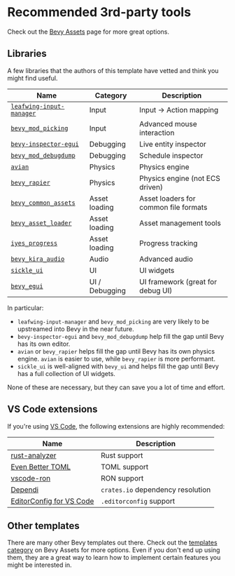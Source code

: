# Recommended 3rd-party tools

Check out the [Bevy Assets](https://bevyengine.org/assets/) page for more great options.

## Libraries

A few libraries that the authors of this template have vetted and think you might find useful.

| Name                                                                                   | Category       | Description                           |
| -------------------------------------------------------------------------------------- | -------------- | ------------------------------------- |
| [`leafwing-input-manager`](https://github.com/Leafwing-Studios/leafwing-input-manager) | Input          | Input -> Action mapping               |
| [`bevy_mod_picking`](https://github.com/aevyrie/bevy_mod_picking)                      | Input          | Advanced mouse interaction            |
| [`bevy-inspector-egui`](https://github.com/jakobhellermann/bevy-inspector-egui)        | Debugging      | Live entity inspector                 |
| [`bevy_mod_debugdump`](https://github.com/jakobhellermann/bevy_mod_debugdump)          | Debugging      | Schedule inspector                    |
| [`avian`](https://github.com/Jondolf/avian)                                            | Physics        | Physics engine                        |
| [`bevy_rapier`](https://github.com/dimforge/bevy_rapier)                               | Physics        | Physics engine (not ECS driven)       |
| [`bevy_common_assets`](https://github.com/NiklasEi/bevy_common_assets)                 | Asset loading  | Asset loaders for common file formats |
| [`bevy_asset_loader`](https://github.com/NiklasEi/bevy_asset_loader)                   | Asset loading  | Asset management tools                |
| [`iyes_progress`](https://github.com/IyesGames/iyes_progress)                          | Asset loading  | Progress tracking                     |
| [`bevy_kira_audio`](https://github.com/NiklasEi/bevy_kira_audio)                       | Audio          | Advanced audio                        |
| [`sickle_ui`](https://github.com/UmbraLuminosa/sickle_ui)                              | UI             | UI widgets                            |
| [`bevy_egui`](https://github.com/mvlabat/bevy_egui)                                    | UI / Debugging | UI framework (great for debug UI)     |

In particular:

- `leafwing-input-manager` and `bevy_mod_picking` are very likely to be upstreamed into Bevy in the near future.
- `bevy-inspector-egui` and `bevy_mod_debugdump` help fill the gap until Bevy has its own editor.
- `avian` or `bevy_rapier` helps fill the gap until Bevy has its own physics engine. `avian` is easier to use, while `bevy_rapier` is more performant.
- `sickle_ui` is well-aligned with `bevy_ui` and helps fill the gap until Bevy has a full collection of UI widgets.

None of these are necessary, but they can save you a lot of time and effort.

## VS Code extensions

If you're using [VS Code](https://code.visualstudio.com/), the following extensions are highly recommended:

| Name                                                                                                      | Description                       |
|-----------------------------------------------------------------------------------------------------------|-----------------------------------|
| [rust-analyzer](https://marketplace.visualstudio.com/items?itemName=rust-lang.rust-analyzer)              | Rust support                      |
| [Even Better TOML](https://marketplace.visualstudio.com/items?itemName=tamasfe.even-better-toml)          | TOML support                      |
| [vscode-ron](https://marketplace.visualstudio.com/items?itemName=a5huynh.vscode-ron)                      | RON support                       |
| [Dependi](https://marketplace.visualstudio.com/items?itemName=fill-labs.dependi)                          | `crates.io` dependency resolution |
| [EditorConfig for VS Code](https://marketplace.visualstudio.com/items?itemName=EditorConfig.EditorConfig) | `.editorconfig` support           |

## Other templates

There are many other Bevy templates out there.
Check out the [templates category](https://bevyengine.org/assets/#templates) on Bevy Assets for more options.
Even if you don't end up using them, they are a great way to learn how to implement certain features you might be interested in.
